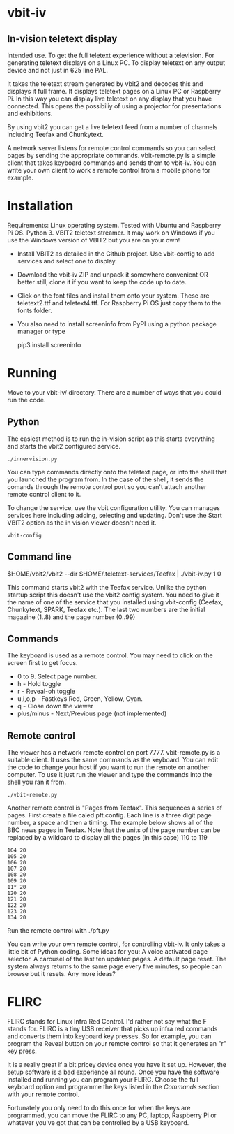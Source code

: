 # vbit-iv
## In-vision teletext display

Intended use. To get the full teletext experience without a television. For generating teletext displays on a Linux PC. To display teletext on any output device and not just in 625 line PAL.

It takes the teletext stream generated by vbit2 and decodes this and displays it full frame. It displays teletext pages on a Linux PC or Raspberry Pi. In this way you can display live teletext on any display that you have connected. This opens the possibiliy of using a projector for presentations and exhibitions.

By using vbit2 you can get a live teletext feed from a number of channels including Teefax and Chunkytext.

A network server listens for remote control commands so you can select pages by sending the appropriate commands. vbit-remote.py is a simple client that takes keyboard commands and sends them to vbit-iv. You can write your own client to work a remote control from a mobile phone for example. 

# Installation

Requirements: Linux operating system. Tested with Ubuntu and Raspberry Pi OS. Python 3. <List of Python modules to add like zmq> VBIT2 teletext streamer.
It may work on Windows if you use the Windows version of VBIT2 but you are on your own!

* Install VBIT2 as detailed in the Github project. Use vbit-config to add services and select one to display.
* Download the vbit-iv ZIP and unpack it somewhere convenient OR better still, clone it if you want to keep the code up to date.
* Click on the font files and install them onto your system. These are teletext2.ttf and teletext4.ttf. For Raspberry Pi OS just copy them to the fonts folder. 
* You also need to install screeninfo from PyPI using a python package manager or type
    
    pip3 install screeninfo

# Running
Move to your vbit-iv/ directory. There are a number of ways that you could run the code.
## Python
The easiest method is to run the in-vision script as this starts everything and starts the vbit2 configured service.

    ./innervision.py

You can type commands directly onto the teletext page, or into the shell that you launched the program from. In the case of the shell, it sends the comands through the remote control port so you can't attach another remote control client to it.

To change the service, use the vbit configuration utility. You can manages services here including adding, selecting and updating. Don't use the Start VBIT2 option as the in vision viewer doesn't need it.

    vbit-config

## Command line
$HOME/vbit2/vbit2 --dir $HOME/.teletext-services/Teefax | ./vbit-iv.py 1 0

This command starts vbit2 with the Teefax service. Unlike the python startup script this doesn't use the vbit2 config system. You need to give it the name of one of the service that you installed using vbit-config (Ceefax, Chunkytext, SPARK, Teefax etc.). The last two numbers are the initial magazine (1..8) and the page number (0..99)


## Commands
The keyboard is used as a remote control. You may need to click on the screen first to get focus.
* 0 to 9. Select page number.
* h - Hold toggle
* r - Reveal-oh toggle
* u,i,o,p - Fastkeys Red, Green, Yellow, Cyan.
* q - Close down the viewer
* plus/minus - Next/Previous page (not implemented)

## Remote control
The viewer has a network remote control on port 7777. vbit-remote.py is a suitable client. It uses the same commands as the keyboard. You can edit the code to change your host if you want to run the remote on another computer. To use it just run the viewer and type the commands into the shell you ran it from.

    ./vbit-remote.py
  
Another remote control is "Pages from Teefax". This sequences a series of pages. First create a file caled pft.config. Each line is a three digit page number, a space and then a timing. The example below shows all of the BBC news pages in Teefax. Note that the units of the page number can be replaced by a wildcard to display all the pages (in this case) 110 to 119
  
    104 20
    105 20
    106 20
    107 20
    108 20
    109 20
    11* 20
    120 20
    121 20
    122 20
    123 20
    134 20
  
Run the remote control with 
    ./pft.py  

You can write your own remote control, for controlling vbit-iv. It only takes a little bit of Python coding. Some ideas for you: A voice activated page selector. A carousel of the last ten updated pages. A default page reset. The system always returns to the same page every five minutes, so people can browse but it resets. Any more ideas?
    
# FLIRC
FLIRC stands for Linux Infra Red Control. I'd rather not say what the F stands for. FLIRC is a tiny USB receiver that picks up infra red commands and converts them into keyboard key presses. So for example, you can program the Reveal button on your remote control so that it generates an "r" key press.
    
It is a really great if a bit pricey device once you have it set up. However, the setup software is a bad experience all round. Once you have the software installed and running you can program your FLIRC. Choose the full keyboard option and programme the keys listed in the *Commands* section with your remote control.
    
Fortunately you only need to do this once for when the keys are programmed, you can move the FLIRC to any PC, laptop, Raspberry Pi or whatever you've got that can be controlled by a USB keyboard.
